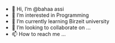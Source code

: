 - 👋 Hi, I’m @bahaa assi
- 👀 I’m interested in Programming
- 🌱 I’m currently learning Birzeit university
- 💞️ I’m looking to collaborate on ...
- 📫 How to reach me ...

<!---
bahaaoz/bahaaoz is a ✨ special ✨ repository because its `README.md` (this file) appears on your GitHub profile.
You can click the Preview link to take a look at your changes.
--->

